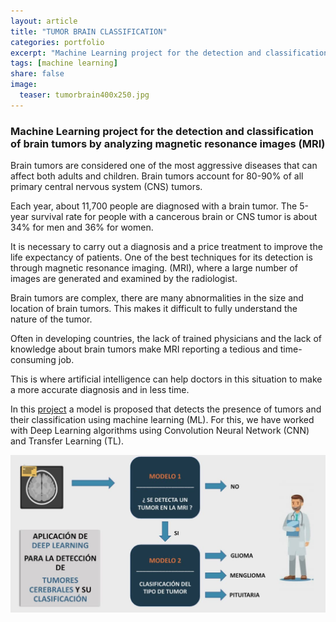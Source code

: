 ```yaml
---
layout: article
title: "TUMOR BRAIN CLASSIFICATION"
categories: portfolio
excerpt: "Machine Learning project for the detection and classification of brain tumors by analyzing magnetic resonance images (MRI)"
tags: [machine learning]
share: false
image:
  teaser: tumorbrain400x250.jpg
---
```


<h3> Machine Learning project for the detection and classification of brain tumors by analyzing magnetic resonance images (MRI)</h3>

Brain tumors are considered one of the most aggressive diseases that can affect both adults and children. Brain tumors account for 80-90% of all primary central nervous system (CNS) tumors.


Each year, about 11,700 people are diagnosed with a brain tumor. The 5-year survival rate for people with a cancerous brain or CNS tumor is about 34% for men and 36% for women.

It is necessary to carry out a diagnosis and a price treatment to improve the life expectancy of patients. One of the best techniques for its detection is through magnetic resonance imaging.
(MRI), where a large number of images are generated and examined by the radiologist.

Brain tumors are complex, there are many abnormalities in the size and location of brain tumors. This makes it difficult to fully understand the nature of the tumor.

Often in developing countries, the lack of trained physicians and the lack of knowledge about brain tumors make MRI reporting a tedious and time-consuming job.

This is where artificial intelligence can help doctors in this situation to make a more accurate diagnosis and in less time.

In this [project](https://github.com/Cristina-MG/Brain-Tumor-) a model is proposed that detects the presence of tumors and their classification using machine learning (ML). For this, we have worked with Deep Learning algorithms using Convolution Neural Network (CNN) and Transfer Learning (TL).

![image](/images/ML_MODELO.jpg)

